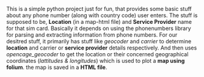 This is a simple python project just for fun, that provides some basic stuff about any phone number (along with country code) user enters. The stuff is supposed to be, **Location** (in a map-html file) and **Service Provider** name for that sim card. Basically it depends on using the phonenumbers library for parsing and extracting information from phone numbers. For our desitred stuff, it primarily has stuff like _geocoder_ and _carrier_ to determine **location** and carrier or **service provider** details respectively. And then uses _opencage_geocoder_ to get the location or their concerned geographical coordinates (_lattitudes & longitudes_) which is used to plot a **map using folium**. the map is saved in a **HTML file**. 
